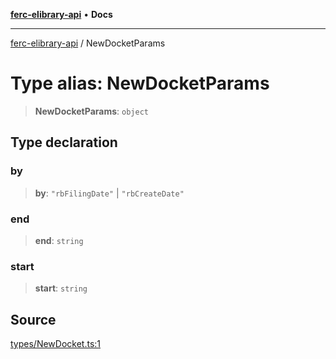 [**ferc-elibrary-api**](../README.md) • **Docs**

***

[ferc-elibrary-api](../globals.md) / NewDocketParams

# Type alias: NewDocketParams

> **NewDocketParams**: `object`

## Type declaration

### by

> **by**: `"rbFilingDate"` \| `"rbCreateDate"`

### end

> **end**: `string`

### start

> **start**: `string`

## Source

[types/NewDocket.ts:1](https://github.com/4very/ferc-elibrary-api/blob/26cf3a80a2b0f4f142a63a2fbb278e16f26a1d37/src/types/NewDocket.ts#L1)
